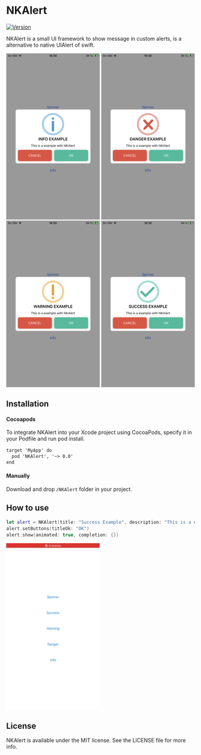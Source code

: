 # NKAlert
[![Version](https://img.shields.io/cocoapods/v/NKAlert.svg?style=flat)](https://cocoapods.org/pods/NKAlert)

NKAlert is a small UI framework to show message in custom alerts, is a alternative to native UIAlert of swift.

<p align="center">
  <img src="https://raw.githubusercontent.com/Nelkit/NKAlert/master/screenshots/screenshot_1.PNG" width=250 alt="Icon"/>
  <img src="https://raw.githubusercontent.com/Nelkit/NKAlert/master/screenshots/screenshot_2.PNG" width=250 alt="Icon"/>
  <img src="https://raw.githubusercontent.com/Nelkit/NKAlert/master/screenshots/screenshot_3.PNG" width=250 alt="Icon"/>
  <img src="https://raw.githubusercontent.com/Nelkit/NKAlert/master/screenshots/screenshot_4.PNG" width=250 alt="Icon"/>
</p>


## Installation

#### Cocoapods

To integrate NKAlert into your Xcode project using CocoaPods, specify it in your Podfile and run pod install.

```
target 'MyApp' do
  pod 'NKAlert', '~> 0.0'
end
```

#### Manually

Download and drop `/NKAlert` folder in your project.


## How to use
```swift
let alert = NKAlert(title: "Success Example", description: "This is a example with NKAlert", style: .SUCCESS)
alert.setButtons(titleOk: "OK")
alert.show(animated: true, completion: {})
```

<img src="https://raw.githubusercontent.com/Nelkit/NKAlert/master/screenshots/success_1.gif" width=250 alt="Icon"/>

## License

NKAlert is available under the MIT license. See the LICENSE file for more info.

